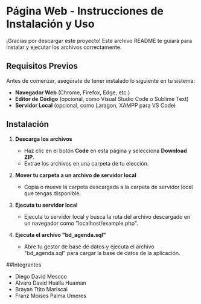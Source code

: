 # Página Web - Instrucciones de Instalación y Uso

¡Gracias por descargar este proyecto! Este archivo README te guiará para instalar y ejecutar los archivos correctamente.

## Requisitos Previos

Antes de comenzar, asegúrate de tener instalado lo siguiente en tu sistema:

- **Navegador Web** (Chrome, Firefox, Edge, etc.)
- **Editor de Código** (opcional, como Visual Studio Code o Sublime Text)
- **Servidor Local** (opcional, como Laragon, XAMPP para VS Code)

## Instalación

1. **Descarga los archivos**
   - Haz clic en el botón **Code** en esta página y selecciona **Download ZIP**.
   - Extrae los archivos en una carpeta de tu elección.

2. **Mover tu carpeta a un archivo de servidor local**
   - Copia o mueve la carpeta descargada a la carpeta de servidor local que tengas disponible.

3. **Ejecuta tu servidor local**
   - Ejecuta tu servidor local y busca la ruta del archivo descargado en un navegador como "localhost/example.php".
   
4. **Ejecuta el archivo "bd_agenda.sql"**
   - Abre tu gestor de base de datos y ejecuta el archivo "bd_agenda.sql" para cargar la base de datos de la aplicación.
  
##Integrantes
- Diego David Mescco 
- Alvaro David Hualla Huaman
- Brayan Ttito Mariscal
- Franz Moises Palma Umeres
   

